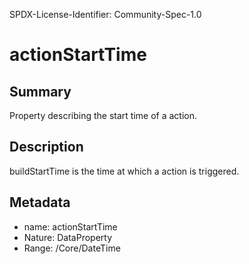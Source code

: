 SPDX-License-Identifier: Community-Spec-1.0

# actionStartTime

## Summary

Property describing the start time of a action.

## Description

buildStartTime is the time at which a action is triggered.


## Metadata

- name: actionStartTime
- Nature: DataProperty
- Range: /Core/DateTime
